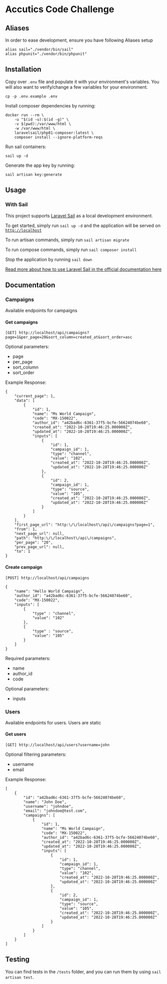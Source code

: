 # Accutics Code Challenge

## Aliases

In order to ease development, ensure you have following Aliases setup
```shell
alias sail="./vendor/bin/sail"
alias phpunit="./vendor/bin/phpunit"
```
## Installation
Copy over `.env` file and populate it with your environment's variables. You will also want to verify/change a few variables for your environment.
```
cp -p .env.example .env
```

Install composer dependencies by running:

```shell
docker run --rm \
    -u "$(id -u):$(id -g)" \
    -v $(pwd):/var/www/html \
    -w /var/www/html \
    laravelsail/php81-composer:latest \
    composer install --ignore-platform-reqs
```

Run sail containers:
```shell
sail up -d
```

Generate the app key by running:
```shell
sail artisan key:generate
```

## Usage

### With Sail

This project supports [Laravel Sail](https://laravel.com/docs/8.x/sail) as a local development environment.

To get started, simply run `sail up -d` and the application will be served on [`http://localhost`](http://localhost)

To run artisan commands, simply run `sail artisan migrate`

To run compose commands, simply run `sail composer install`

Stop the application by running `sail down`

[Read more about how to use Laravel Sail in the official documentation here](https://laravel.com/docs/8.x/sail)

## Documentation

### Campaigns

Available endpoints for campaigns

#### Get campaigns

```
[GET] http://localhost/api/campaigns?page=1&per_page=20&sort_column=created_at&sort_order=asc
```

Optional parameters:
- page
- per_page
- sort_column
- sort_order

Example Response: 
```
{
	"current_page": 1,
	"data": [
		{
			"id": 1,
			"name": "Ms World Campaign",
			"code": "MX-150022",
			"author_id": "a42bad6c-6361-37f5-bcfe-56624074be60",
			"created_at": "2022-10-28T19:46:25.000000Z",
			"updated_at": "2022-10-28T19:46:25.000000Z",
			"inputs": [
				{
					"id": 1,
					"campaign_id": 1,
					"type": "channel",
					"value": "102",
					"created_at": "2022-10-28T19:46:25.000000Z",
					"updated_at": "2022-10-28T19:46:25.000000Z"
				},
				{
					"id": 2,
					"campaign_id": 1,
					"type": "source",
					"value": "105",
					"created_at": "2022-10-28T19:46:25.000000Z",
					"updated_at": "2022-10-28T19:46:25.000000Z"
				}
			]
		}
	],
	"first_page_url": "http:\/\/localhost\/api\/campaigns?page=1",
	"from": 1,
	"next_page_url": null,
	"path": "http:\/\/localhost\/api\/campaigns",
	"per_page": "20",
	"prev_page_url": null,
	"to": 1
}
```

#### Create campaign

```
[POST] http://localhost/api/campaigns 

{
	"name": "Hello World Campaign",
	"author_id": "a42bad6c-6361-37f5-bcfe-56624074be60",
	"code": "MX-150022",
	"inputs": [
		{
			"type" : "channel",
			"value": "102"
		},
		{
			"type" : "source",
			"value": "105"
		}
	]
}
```

Required parameters:
- name
- author_id
- code

Optional parameters:
- inputs

### Users

Available endpoints for users. Users are static

#### Get users
```
[GET] http://localhost/api/users?username=john
```

Optional filtering parameters:
- username
- email

Example Response:

```
[
	{
		"id": "a42bad6c-6361-37f5-bcfe-56624074be60",
		"name": "John Doe",
		"username": "johndoe",
		"email": "johndoe@test.com",
		"campaigns": [
			{
				"id": 1,
				"name": "Ms World Campaign",
				"code": "MX-150022",
				"author_id": "a42bad6c-6361-37f5-bcfe-56624074be60",
				"created_at": "2022-10-28T19:46:25.000000Z",
				"updated_at": "2022-10-28T19:46:25.000000Z",
				"inputs": [
					{
						"id": 1,
						"campaign_id": 1,
						"type": "channel",
						"value": "102",
						"created_at": "2022-10-28T19:46:25.000000Z",
						"updated_at": "2022-10-28T19:46:25.000000Z"
					},
					{
						"id": 2,
						"campaign_id": 1,
						"type": "source",
						"value": "105",
						"created_at": "2022-10-28T19:46:25.000000Z",
						"updated_at": "2022-10-28T19:46:25.000000Z"
					}
				]
			}
		]
	}
]
```

## Testing
You can find tests in the `/tests` folder, and you can run them by using `sail artisan test`.
